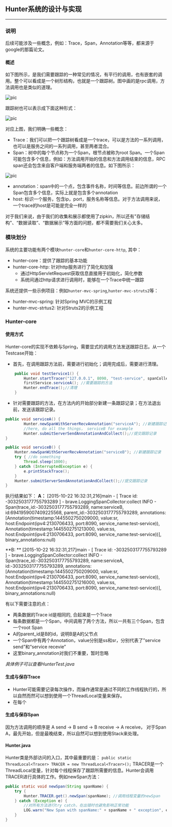 ## Hunter系统的设计与实现
------------------

### 说明
后续可能涉及一些概念，例如：Trace，Span，Annotation等等，都来源于google的那篇论文。

#### 概述
如下图所示，是我们需要跟踪的一种常见的情况，有平行的调用，也有嵌套的调用。整个可以看成是一个树形结构，也就是一个跟踪树。图中画的是rpc调用，方法调用也是类似的道理。

![pic](https://github.com/wuqiangxjtu/share/tree/master/pics/4.png)

跟踪树也可以表示成下面这种形式：

![pic](https://github.com/wuqiangxjtu/share/tree/master/pics/5.png)

对应上图，我们明确一些概念：
+ Trace：我们可以把一个跟踪树看成是一个trace，可以是方法的一系列调用，也可以是服务之间的一系列调用，甚至两者混合。
+ Span：树中的每个节点称为一个Span，根节点被称为root Span。一个Span可能包含多个信息，例如：方法调用开始的信息和方法调用结束的信息，RPC span还会包含来自客户端和服务端两者的信息。如下图所示：

![pic](https://github.com/wuqiangxjtu/share/tree/master/pics/6.png)

+ annotation：span中的一个点，包含事件名称，时间等信息。前边所谓的一个Span包含多个信息，实际上就是包含多个annotation
+ host: 标识一个服务，包含ip，port，服务名称等信息。对于方法调用来说，一个trace的host是可能是完全一样的

对于我们来说，由于我们的收集和展示都使用了zipkin，所以还有"存储结构"、“数据读取”、“数据展示”等方面的问题，都不需要我们关心太多。

### 模块划分
系统的主要功能有两个模块`hunter-core`和`hunter-core-http`, 其中：
+ hunter-core：提供了跟踪的基本功能
+ hunter-core-http: 针对http服务进行了简化和加强
    + 通过HttpServletRequest获取信息直接用于初始化，简化参数
    + 系统间通过http请求进行调用时，能够在一个Trace中统一跟踪

系统还提供一些示例项目：例如`hunter-mvc-spring`,`hunter-mvc-struts2`等：
+ hunter-mvc-spring: 针对Spring MVC的示例工程
+ hunter-mvc-strtus2: 针对Struts2的示例工程

### Hunter-core
#### 使用方式
Hunter-core的实现不依赖与Spring，需要显式的调用方法发送跟踪日志。从一个Testcase开始：
+ 首先，在调用跟踪方法前，需要进行初始化；调用完成后，需要进行清理。
``` java
    public void testService1() {
        Hunter.startTracer("127.0.0.1", 8090, "test-service", spanCollector, null);//初始化
        firstService.serviceA(); //需要跟踪的方法
        Hunter.endTrace();//清理
    }
```
+ 针对需要跟踪的方法，在方法内的开始部分新建一条跟踪记录；在方法退出前，发送该跟踪记录。
``` java
public void serviceA() {
        Hunter.newSpanWithServerRecvAnnotation("serviceA"); //新建跟踪记录
        //here, do all the things， serviceB for example
        Hunter.submitServerSendAnnotationAndCollect();//提交跟踪记录  
}
```
``` java
public void serviceB() {
    Hunter.newSpanWithServerRecvAnnotation("serviceB"); //新建跟踪记录
    try { //do something
        Thread.sleep(1000);
    } catch (InterruptedException e) {
        e.printStackTrace();
    }
    Hunter.submitServerSendAnnotationAndCollect();//提交跟踪记录
}
```

执行结果如下：
**A：** [2015-10-22 16:32:31,216]main - [ Trace id: -3032503177755793289 ] - brave.LoggingSpanCollector:collect INFO   - Span(trace_id:-3032503177755793289, name:serviceB, id:6941959007409225568, parent_id:-3032503177755793289, annotations:[Annotation(timestamp:1445502750209000, value:sr, host:Endpoint(ipv4:2130706433, port:8090, service_name:test-service)), Annotation(timestamp:1445502751213000, value:ss, host:Endpoint(ipv4:2130706433, port:8090, service_name:test-service))], binary_annotations:null)

**B: ** [2015-10-22 16:32:31,217]main - [ Trace id: -3032503177755793289 ] - brave.LoggingSpanCollector:collect INFO   - Span(trace_id:-3032503177755793289, name:serviceA, id:-3032503177755793289, annotations:[Annotation(timestamp:1445502750209000, value:sr, host:Endpoint(ipv4:2130706433, port:8090, service_name:test-service)), Annotation(timestamp:1445502751216000, value:ss, host:Endpoint(ipv4:2130706433, port:8090, service_name:test-service))], binary_annotations:null)

有以下需要注意的点：
+ 两条数据的Trace id是相同的, 合起来是一个Trace
+ 每条数据都是一个Span，中间调用了两个方法，所以一共有三个Span，包含一个root Span
+ A的parent_id是B的id，说明B是A的父节点
+ 一个Span中有两个Annotation，value分别是ss和sr，分别代表了”service send”和“service recevie”
+ 这里binary_annotation对我们不重要，暂时忽略

*具体例子可以查看HunterTest.java*

#### 生成与保存Trace
+ Hunter可能需要记录每次操作，而操作通常是通过不同的工作线程执行的，所以自然而然可以想到使用一个ThreadLocal变量来保存。
+ 在每个

#### 生成与保存Span
因为方法调用的顺序是 A send -> B send -> B receive -> A receive，
对于Span A，最先开始，但是最晚结束，所以自然可以想到使用Stack来处理。


#### Hunter.java
Hunter类是外部访问的入口，其中最重要的是：
`public static ThreadLocal<Tracer> TRACER = new ThreadLocal<Tracer>();`
TRACER是一个ThreadLocal变量，针对每个线程保存了跟踪所需要的信息。Hunter会调用TRACER进行具体的工作。例如newSpan方法：
``` java
public static void newSpan(String spanName) {
    try {
        Hunter.TRACER.get().newSpan(spanName); //调用线程变量的newSpan
    } catch (Exception e) {
        //对所有方法进行try catch，在出错时也避免影响正常功能
        LOG.warn("New Span with spanName:" + spanName + " exception", e);
    }
}
```

